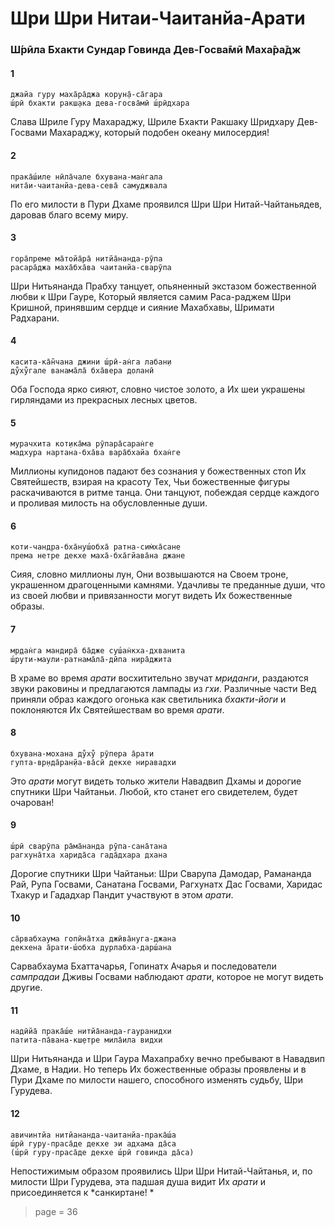 # Шри Шри Нитаи-Чаитанйа-Арати

### Ш́рӣла Бхакти Сундар Говинда Дев-Госва̄мӣ Маха̄ра̄дж

#### 1

    джайа гуру маха̄ра̄джа корун̣а̄-са̄гара
    ш́рӣ бхакти ракш̣ака дева-госва̄мӣ ш́рӣдхара

Слава Шриле Гуру Махараджу, Шриле Бхакти Ракшаку Шридхару Дев-Госвами Махараджу, который подобен океану милосердия!

#### 2

    прака̄ш́иле нӣла̄чале бхувана-ман̇гала
    нита̄и-чаитанйа-дева-сева̄ самуджвала

По его милости в Пури Дхаме проявился Шри Шри Нитай-Чайтаньядев, даровав благо всему миру.

#### 3

    гора̄преме ма̄тойа̄ра̄ нитйа̄нанда-рӯпа
    расара̄джа маха̄бха̄ва чаитанйа-сварӯпа

Шри Нитьянанда Прабху танцует, опьяненный экстазом божественной любви к Шри Гауре, Который является самим Раса-раджем Шри Кришной, принявшим сердце и сияние Махабхавы, Шримати Радхарани.

#### 4

    касита-ка̄н̃чана джини ш́рӣ-ан̇га лабан̣и
    ду̐ху̐гале ванама̄ла̄ бха̄вера доланӣ

Оба Господа ярко сияют, словно чистое золото, а Их шеи украшены гирляндами из прекрасных лесных цветов.

#### 5

    мурачхита кот̣ика̄ма рӯпара̄саран̇ге
    мадхура нартана-бха̄ва вара̄бхайа бхан̇ге

Миллионы купидонов падают без сознания у божественных стоп Их Святейшеств, взирая на красоту Тех, Чьи божественные фигуры раскачиваются в ритме танца. Они танцуют, побеждая сердце каждого и проливая милость на обусловленные души.

#### 6

    коти-чандра-бха̄нуш́обха̄ ратна-сим̇ха̄сане
    према нетре декхе маха̄-бха̄гйава̄на джане

Сияя, словно миллионы лун, Они возвышаются на Своем троне, украшенном драгоценными камнями. Удачливы те преданные души, что из своей любви и привязанности могут видеть Их божественные образы.

#### 7

    мр̣дан̇га мандира̄ ба̄дже суш́ан̇кха-дхванита
    ш́рути-маули-ратнама̄ла̄-дӣпа нира̄джита

В храме во время *арати* восхитительно звучат *мриданги*, раздаются звуки раковины и предлагаются лампады из *гхи*. Различные части Вед приняли образ каждого огонька как светильника *бхакти-йоги* и поклоняются Их Святейшествам во время *арати*.

#### 8

    бхувана-мохана ду̐ху̐ рӯпера а̄рати
    гупта-вр̣нда̄ран̣йа-ва̄сӣ декхе ниравадхи

Это *арати* могут видеть только жители Навадвип Дхамы и дорогие спутники Шри Чайтаньи. Любой, кто станет его свидетелем, будет очарован!

#### 9

    ш́рӣ сварӯпа ра̄ма̄нанда рӯпа-сана̄тана
    рагхуна̄тха харида̄са гада̄дхара дхана

Дорогие спутники Шри Чайтаньи: Шри Сварупа Дамодар, Рамананда Рай, Рупа Госвами, Санатана Госвами, Рагхунатх Дас Госвами, Харидас Тхакур и Гададхар Пандит участвуют в этом *арати*.

#### 10

    са̄рвабхаума гопӣна̄тха джӣва̄нуга-джана
    декхена а̄рати-ш́обха дурлабха-дарш́ана

Сарвабхаума Бхаттачарья, Гопинатх Ачарья и последователи *сампрадаи* Дживы Госвами наблюдают *арати*, которое не могут видеть другие.

#### 11

    надӣйа̄ прака̄ш́е нитйа̄нанда-гауранидхи
    патита-па̄вана-кш̣етре мила̄ила видхи

Шри Нитьянанда и Шри Гаура Махапрабху вечно пребывают в Навадвип Дхаме, в Надии. Но теперь Их божественные образы проявлены и в Пури Дхаме по милости нашего, способного изменять судьбу, Шри Гурудева.

#### 12

    авичинтйа нитйананда-чаитанйа-прака̄ш́а
    ш́рӣ гуру-праса̄де декхе эи адхама да̄са
    (ш́рӣ гуру-праса̄де декхе ш́рӣ говинда да̄са)

Непостижимым образом проявились Шри Шри Нитай-Чайтанья, и, по милости Шри Гурудева, эта падшая душа видит Их *арати* и присоединяется к *санкиртане! *



> page = 36